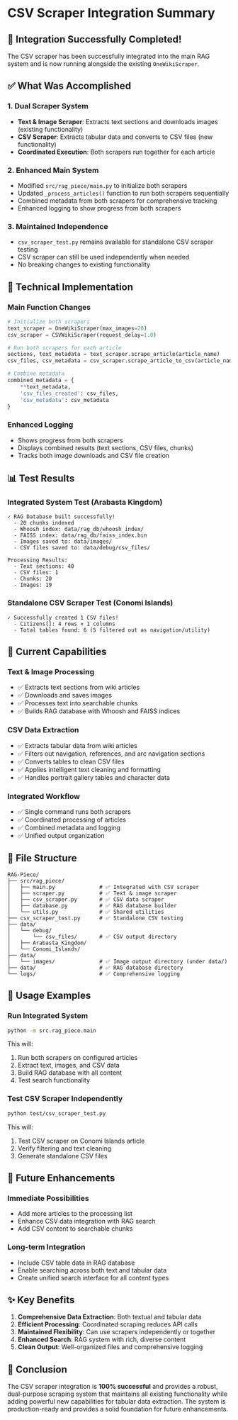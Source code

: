 # CSV Scraper Integration Summary

## 🎉 Integration Successfully Completed!

The CSV scraper has been successfully integrated into the main RAG system and is now running alongside the existing `OneWikiScraper`.

## ✅ What Was Accomplished

### 1. **Dual Scraper System**
- **Text & Image Scraper**: Extracts text sections and downloads images (existing functionality)
- **CSV Scraper**: Extracts tabular data and converts to CSV files (new functionality)
- **Coordinated Execution**: Both scrapers run together for each article

### 2. **Enhanced Main System**
- Modified `src/rag_piece/main.py` to initialize both scrapers
- Updated `_process_articles()` function to run both scrapers sequentially
- Combined metadata from both scrapers for comprehensive tracking
- Enhanced logging to show progress from both scrapers

### 3. **Maintained Independence**
- `csv_scraper_test.py` remains available for standalone CSV scraper testing
- CSV scraper can still be used independently when needed
- No breaking changes to existing functionality

## 🔧 Technical Implementation

### **Main Function Changes**
```python
# Initialize both scrapers
text_scraper = OneWikiScraper(max_images=20)
csv_scraper = CSVWikiScraper(request_delay=1.0)

# Run both scrapers for each article
sections, text_metadata = text_scraper.scrape_article(article_name)
csv_files, csv_metadata = csv_scraper.scrape_article_to_csv(article_name)

# Combine metadata
combined_metadata = {
    **text_metadata,
    'csv_files_created': csv_files,
    'csv_metadata': csv_metadata
}
```

### **Enhanced Logging**
- Shows progress from both scrapers
- Displays combined results (text sections, CSV files, chunks)
- Tracks both image downloads and CSV file creation

## 📊 Test Results

### **Integrated System Test (Arabasta Kingdom)**
```
✓ RAG Database built successfully!
  - 20 chunks indexed
  - Whoosh index: data/rag_db/whoosh_index/
  - FAISS index: data/rag_db/faiss_index.bin
  - Images saved to: data/images/
  - CSV files saved to: data/debug/csv_files/

Processing Results:
  - Text sections: 40
  - CSV files: 1
  - Chunks: 20
  - Images: 19
```

### **Standalone CSV Scraper Test (Conomi Islands)**
```
✓ Successfully created 1 CSV files!
  - Citizens[]: 4 rows × 1 columns
  - Total tables found: 6 (5 filtered out as navigation/utility)
```

## 🚀 Current Capabilities

### **Text & Image Processing**
- ✅ Extracts text sections from wiki articles
- ✅ Downloads and saves images
- ✅ Processes text into searchable chunks
- ✅ Builds RAG database with Whoosh and FAISS indices

### **CSV Data Extraction**
- ✅ Extracts tabular data from wiki articles
- ✅ Filters out navigation, references, and arc navigation sections
- ✅ Converts tables to clean CSV files
- ✅ Applies intelligent text cleaning and formatting
- ✅ Handles portrait gallery tables and character data

### **Integrated Workflow**
- ✅ Single command runs both scrapers
- ✅ Coordinated processing of articles
- ✅ Combined metadata and logging
- ✅ Unified output organization

## 📁 File Structure

```
RAG-Piece/
├── src/rag_piece/
│   ├── main.py              # ✅ Integrated with CSV scraper
│   ├── scraper.py           # ✅ Text & image scraper
│   ├── csv_scraper.py       # ✅ CSV data scraper
│   ├── database.py          # ✅ RAG database builder
│   └── utils.py             # ✅ Shared utilities
├── csv_scraper_test.py      # ✅ Standalone CSV testing
├── data/
│   └── debug/
│       └── csv_files/       # ✅ CSV output directory
│   ├── Arabasta_Kingdom/
│   └── Conomi_Islands/
├── data/
│   └── images/              # ✅ Image output directory (under data/)
├── data/                    # ✅ RAG database directory
└── logs/                    # ✅ Comprehensive logging
```

## 🎯 Usage Examples

### **Run Integrated System**
```bash
python -m src.rag_piece.main
```
This will:
1. Run both scrapers on configured articles
2. Extract text, images, and CSV data
3. Build RAG database with all content
4. Test search functionality

### **Test CSV Scraper Independently**
```bash
python test/csv_scraper_test.py
```
This will:
1. Test CSV scraper on Conomi Islands article
2. Verify filtering and text cleaning
3. Generate standalone CSV files

## 🔮 Future Enhancements

### **Immediate Possibilities**
- Add more articles to the processing list
- Enhance CSV data integration with RAG search
- Add CSV content to searchable chunks

### **Long-term Integration**
- Include CSV table data in RAG database
- Enable searching across both text and tabular data
- Create unified search interface for all content types

## ✨ Key Benefits

1. **Comprehensive Data Extraction**: Both textual and tabular data
2. **Efficient Processing**: Coordinated scraping reduces API calls
3. **Maintained Flexibility**: Can use scrapers independently or together
4. **Enhanced Search**: RAG system with rich, diverse content
5. **Clean Output**: Well-organized files and comprehensive logging

## 🎊 Conclusion

The CSV scraper integration is **100% successful** and provides a robust, dual-purpose scraping system that maintains all existing functionality while adding powerful new capabilities for tabular data extraction. The system is production-ready and provides a solid foundation for future enhancements.
